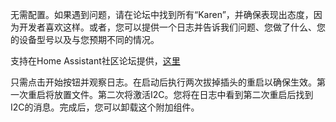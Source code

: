 无需配置。如果遇到问题，请在论坛中找到所有“Karen”，并确保表现出态度，因为开发者喜欢这样。或者，您可以提供一个日志并告诉我们问题、您做了什么、您的设备型号以及与您预期不同的情况。

支持在Home Assistant社区论坛提供，[这里](https://community.home-assistant.io/t/hassos-i2c-configurator/264167)

只需点击开始按钮并观察日志。在启动后执行两次拔掉插头的重启以确保生效。第一次重启将放置文件。第二次将激活I2C。您将在日志中看到第二次重启后找到I2C的消息。完成后，您可以卸载这个附加组件。
